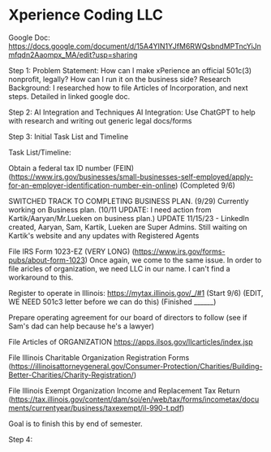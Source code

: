 # Xperience Coding LLC
Google Doc: https://docs.google.com/document/d/15A4YIN1YJfM6RWQsbndMPTncYiJnmfqdn2Aaompx_MA/edit?usp=sharing


Step 1: Problem Statement: How can I make xPerience an official 501c(3) nonprofit, legally? How can I run it on the business side?
Research Background: I researched how to file Articles of Incorporation, and next steps. Detailed in linked google doc. 

Step 2:  AI Integration and Techniques
AI Integration: Use ChatGPT to help with research and writing out generic legal docs/forms

Step 3: Initial Task List and Timeline

Task List/Timeline: 

Obtain a federal tax ID number (FEIN) (https://www.irs.gov/businesses/small-businesses-self-employed/apply-for-an-employer-identification-number-ein-online) (Completed 9/6)


SWITCHED TRACK TO COMPLETING BUSINESS PLAN. (9/29) Currently working on Business plan.  (10/11 UPDATE: I need action from Kartik/Aaryan/Mr.Lueken on business plan.)
UPDATE 11/15/23 - LinkedIn created, Aaryan, Sam, Kartik, Lueken are Super Admins. Still waiting on Kartik's website and any updates with Registered Agents

File IRS Form 1023-EZ (VERY LONG) (https://www.irs.gov/forms-pubs/about-form-1023)
Once again, we come to the same issue. In order to file aricles of organization, we need LLC in our name. I can't find a workaround to this. 

Register to operate in Illinois: https://mytax.illinois.gov/_/#1 (Start 9/6) (EDIT, WE NEED 501c3 letter before we can do this) (Finished ______)

Prepare operating agreement for our board of directors to follow (see if Sam's dad can help because he's a lawyer)

File Articles of ORGANIZATION https://apps.ilsos.gov/llcarticles/index.jsp 

File Illinois Charitable Organization Registration Forms (https://illinoisattorneygeneral.gov/Consumer-Protection/Charities/Building-Better-Charities/Charity-Registration/)

File Illinois Exempt Organization Income and Replacement Tax Return (https://tax.illinois.gov/content/dam/soi/en/web/tax/forms/incometax/documents/currentyear/business/taxexempt/il-990-t.pdf)

Goal is to finish this by end of semester. 

Step 4: 

